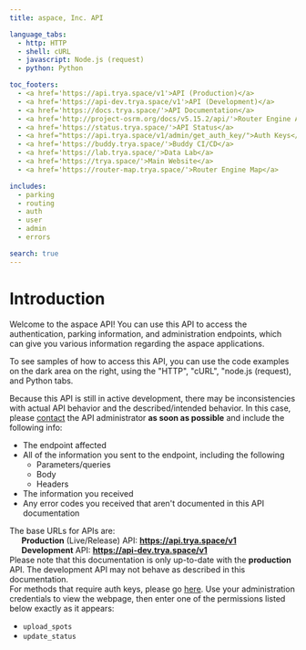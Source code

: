 ```yaml
---
title: aspace, Inc. API

language_tabs:
  - http: HTTP
  - shell: cURL
  - javascript: Node.js (request)
  - python: Python

toc_footers:
  - <a href='https://api.trya.space/v1'>API (Production)</a>
  - <a href='https://api-dev.trya.space/v1'>API (Development)</a>
  - <a href='https://docs.trya.space/'>API Documentation</a>
  - <a href='http://project-osrm.org/docs/v5.15.2/api/'>Router Engine API Documentation</a>
  - <a href='https://status.trya.space/'>API Status</a>
  - <a href="https://api.trya.space/v1/admin/get_auth_key/">Auth Keys</a>
  - <a href='https://buddy.trya.space/'>Buddy CI/CD</a>
  - <a href='https://lab.trya.space/'>Data Lab</a>
  - <a href='https://trya.space/'>Main Website</a>
  - <a href='https://router-map.trya.space/'>Router Engine Map</a>

includes:
  - parking
  - routing
  - auth
  - user
  - admin
  - errors

search: true
---
```


# Introduction

Welcome to the aspace API! You can use this API to access the authentication, parking information, and administration endpoints, which can give you various information regarding the aspace applications.

To see samples of how to access this API, you can use the code examples on the dark area on the right, using the "HTTP", "cURL", "node.js (request), and Python tabs.

Because this API is still in active development, there may be inconsistencies with actual API behavior and the described/intended behavior. In this case, please [contact](mailto:help@trya.space) the API administrator **as soon as possible** and include the following info:

* The endpoint affected
* All of the information you sent to the endpoint, including the following
  * Parameters/queries
  * Body
  * Headers
* The information you received
* Any error codes you received that aren't documented in this API documentation

<aside class="notice">
The base URLs for APIs are:
<br>
&emsp;&ensp;<b>Production</b> (Live/Release) API: <a href="https://api.trya.space/v1"><b>https://api.trya.space/v1</b></a>
<br>
&emsp;&ensp;<b>Development</b> API: <a href="https://api-dev.trya.space/v1"><b>https://api-dev.trya.space/v1</b></a>
</aside>

<aside class="warning">
Please note that this documentation is only up-to-date with the <b>production</b> API. The development API may not behave as described in this documentation.
</aside>

<aside class="warning">
For methods that require auth keys, please go <a href="https://api.trya.space/v1/admin/get_auth_key">here</a>. Use your administration credentials to view the webpage, then enter one of the permissions listed below exactly as it appears:
<ul>
  <li><code>upload_spots</code></li>
  <li><code>update_status</code></li>
</ul>
</aside>